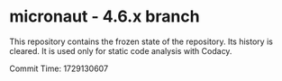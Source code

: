 # micronaut - 4.6.x branch

This repository contains the frozen state of the repository.
Its history is cleared. It is used only for static code
analysis with Codacy.

Commit Time: 1729130607